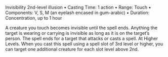 Invisibility
2nd-level illusion
• Casting Time: 1 action
• Range: Touch
• Components: V, S, M (an eyelash encased in gum-arabic)
• Duration: Concentration, up to 1 hour 

A creature you touch becomes invisible until the spell ends. Anything the target is wearing or carrying is invisible as long as it is on the target’s person. The spell ends for a target that attacks or casts a spell. At Higher Levels. When you cast this spell using a spell slot of 3rd level or higher, you can target one additional creature for each slot level above 2nd.